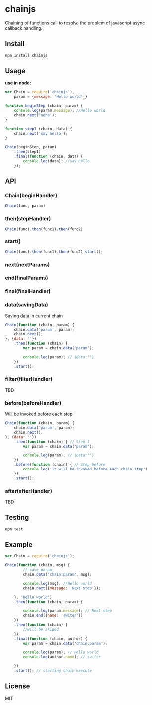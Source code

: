 chainjs
=======

Chaining of functions call to resolve the problem of javascript async callback handling.

## Install

```bash
npm install chainjs
```

## Usage

__use in node:__
```javascript
var Chain = require('chainjs'),
    param = {message: 'Hello world';}

function beginStep (chain, param) {
    console.log(param.message); //Hello world
    chain.next('none');
}

function step1 (chain, data) {
    chain.next('say hello');
}

Chain(beginStep, param)
    .then(step1)
    .final(function (chain, data) {
        console.log(data); //say hello
    });
```

## API

### Chain(beginHandler)
```javascript
Chain(func, param)
```
### then(stepHandler)
```javascript
Chain(func).then(func1).then(func2)
```
### start()
```javascript
Chain(func).then(func1).then(func2).start();
```

### next(nextParams)
### end(finalParams)
### final(finalHandler)

### data(savingData)
Saving data in current chain
```javascript
Chain(function (chain, param) {
    chain.data('param', param);
    chain.next();
}, {data: ''})
    .then(function (chain) {
        var param = chain.data('param');

        console.log(param); // {data:''}
    })
    .start();
```
### filter(filterHandler)
TBD
### before(beforeHandler)

Will be invoked before each step
```javascript
Chain(function (chain, param) {
    chain.data('param', param);
    chain.next();
}, {data: ''})
    .then(function (chain) { // Step 1
        var param = chain.data('param');

        console.log(param); // {data:''}
    })
    .before(function (chain) { // Step before
        console.log('It will be invoked before each chain step')
    })
    .start();
```
### after(afterHandler)
TBD


## Testing

```bash
npm test
```

## Example

```javascript
var Chain = require('chainjs');

Chain(function (chain, msg) {
        // save param
        chain.data('chain:param', msg);

        console.log(msg); //Hello world
        chain.next({message: 'Next step'});

    }, 'Hello world')
    .then(function (chain, param) {

        console.log(param.message); // Next step
        chain.end({name: 'switer'})
    })
    .then(function (chain) {
        //will be skiped
    })
    .final(function (chain, author) {
        var param = chain.data('chain:param');

        console.log(param); // Hello world
        console.log(author.name); // switer

    })
    .start(); // starting chain execute
```

## License

MIT

